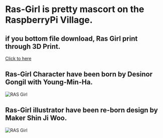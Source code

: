 # Ras-Girl is pretty mascort on the RaspberryPi Village.

## if you bottom file download, Ras Girl print through 3D Print.

  [Click to here](https://drive.google.com/file/d/0BwX4wFudMhRdY1lsZ0dGN1pyQjQ/view?usp=sharing)

## Ras-Girl Character have been born by Desinor Gongil with Young-Min-Ha.

  ![RAS Girl](http://i0.wp.com/www.rasplay.org/wp-content/uploads/KakaoTalk_20160121_150236846.jpg?resize=169%2C300)
  
## Ras-Girl illustrator have been re-born design by Maker Shin Ji Woo.

  ![RAS Girl](http://i2.wp.com/www.rasplay.org/wp-content/uploads/SDAFDFS.png?resize=203%2C300)
  
  
  
  
  
  
